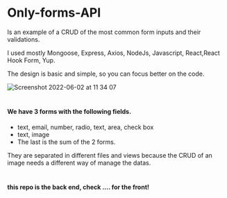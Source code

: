 # Only-forms-API
Is an example of a CRUD of the most common form inputs and their validations.

I used mostly Mongoose, Express, Axios, NodeJs, Javascript, React,React Hook Form, Yup.

The design is basic and simple,  so you can focus better on the code.

![Screenshot 2022-06-02 at 11 34 07](https://user-images.githubusercontent.com/92851612/171602075-f74ed352-08f0-452d-899f-e518d7517d5a.png)

#
#### We have 3 forms with the following fields.

+ text, email, number, radio, text, area, check box
+ text, image
+ The last is the sum of the 2 forms.

They are separated in different files and views because the CRUD of an image needs a different way of manage the datas.


#
#### this repo is the back end, check .... for the front!
